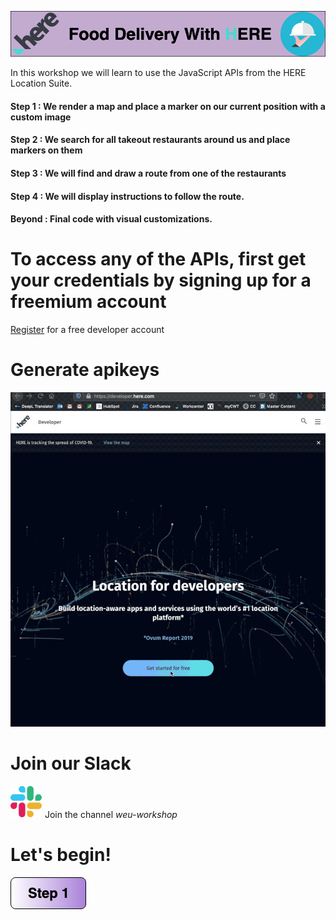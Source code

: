 ![HERE Logo](img/titleImage.png) 

In this workshop we will learn to use the JavaScript APIs from the HERE Location Suite.

#### Step 1 : We render a map and place a marker on our current position with a custom image
#### Step 2 : We search for all takeout restaurants around us and place markers on them
#### Step 3 : We will find and draw a route from one of the restaurants
#### Step 4 : We will display instructions to follow the route.
#### Beyond : Final code with visual customizations.

# To access any of the APIs, first get your credentials by signing up for a freemium account

[Register](https://developer.here.com/events/community-france) for a free developer account</br>

# Generate apikeys
![Folding in action](img/Day0Gif.gif)

# Join our Slack
[![Foo](img/slack.png)](http://t.her.is/slack) Join the channel *weu-workshop*


# Let's begin!

[![Foo](img/s1.png)](Step1.md) 





